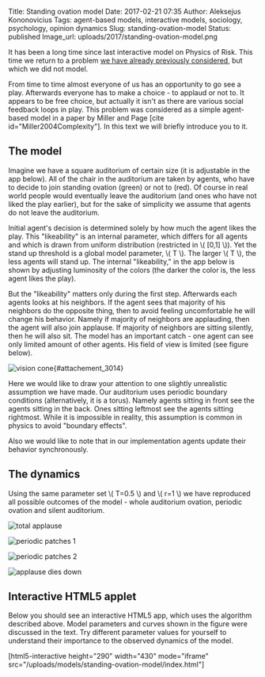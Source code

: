 Title: Standing ovation model
Date: 2017-02-21 07:35
Author: Aleksejus Kononovicius
Tags: agent-based models, interactive models, sociology, psychology, opinion dynamics
Slug: standing-ovation-model
Status: published
Image_url: uploads/2017/standing-ovation-model.png

It has been a long time
since last interactive model on Physics of Risk. This time we return to
a problem [we have already previously
considered]({filename}/articles/2014/statistical-physics-a-key-to-understanding-of-the-social-and-economic-complexity.md),
but which we did not model.

From time to time almost everyone of us has an opportunity to go see a
play. Afterwards everyone has to make a choice - to applaud or not to.
It appears to be free choice, but actually it isn't as there are various
social feedback loops in play. This problem was considered as a simple
agent-based model in a paper by Miller and Page \[cite
id="Miller2004Complexity"\]. In this text we will briefly introduce you
to it.<!--more-->

The model
---------

Imagine we have a square auditorium of certain size (it is adjustable in
the app below). All of the chair in the auditorium are taken by agents,
who have to decide to join standing ovation (green) or not to (red). Of
course in real world people would eventually leave the auditorium (and
ones who have not liked the play earlier), but for the sake of
simplicity we assume that agents do not leave the auditorium.

Initial agent's decision is determined solely by how much the agent
likes the play. This "likeability" is an internal parameter, which
differs for all agents and which is drawn from uniform distribution
(restricted in \\\(  \[0,1\] \\\)). Yet the stand up threshold is a
global model parameter, \\\(  T \\\). The larger \\\(  T \\\), the less
agents will stand up. The internal "likeability," in the app below is
shown by adjusting luminosity of the colors (the darker the color is,
the less agent likes the play).

But the "likeability" matters only during the first step. Afterwards
each agents looks at his neighbors. If the agent sees that majority of
his neighbors do the opposite thing, then to avoid feeling uncomfortable
he will change his behavior. Namely if majority of neighbors are
applauding, then the agent will also join applause. If majority of
neighbors are sitting silently, then he will also sit. The model has an
important catch - one agent can see only limited amount of other agents.
His field of view is limited (see figure below).

![vision cone]({static}/uploads/2017/standing-ovation-model-vision-cone.png "Agent's field of view is a cone. Vision radius is a choosable model parameter (cases up until r=3 are shown)."){#attachement_3014}

Here we would like to draw your attention to one slightly unrealistic
assumption we have made. Our auditorium uses periodic boundary
conditions (alternatively, it is a torus). Namely agents sitting in
front see the agents sitting in the back. Ones sitting leftmost see the
agents sitting rightmost. While it is impossible in reality, this
assumption is common in physics to avoid "boundary effects".

Also we would like to note that in our implementation agents update
their behavior synchronously.

The dynamics
------------

Using the same parameter set \\\(  T=0.5 \\\) and \\\(  r=1 \\\) we have
reproduced all possible outcomes of the model - whole auditorium
ovation, periodic ovation and silent auditorium.

![total applause]({static}/uploads/2017/standing-ovation-model-total-ovation.png "After some time all
agents have joined standing ovation (green curve is at 1). No agents feel
uncomfortable (black curve is at 0).")

![periodic patches 1]({static}/uploads/2017/standing-ovation-model.png "Periodic ovation has developed. Agents stand up and after some time sit down. A fraction of agents remains uncomfortable.")

![periodic patches 2]({static}/uploads/2017/standing-ovation-model-diagonal.png "Periodic ovation has developed. Agents stand up and after some time sit down. A fraction of agents remains uncomfortable. The main difference from the previous example is a shape of the 'front.'")

![applause dies down]({static}/uploads/2017/standing-ovation-model-dies-down.png "After some time applause dies down (green curve is at 0). No agents feel uncomfortable (black curve is at 0).")
 
Interactive HTML5 applet
------------------------

Below you should see an interactive HTML5 app, which uses the algorithm
described above. Model parameters and curves shown in the figure were
discussed in the text. Try different parameter values for yourself to
understand their importance to the observed dynamics of the model.

[html5-interactive height="290" width="430" mode="iframe"
src="/uploads/models/standing-ovation-model/index.html"]
